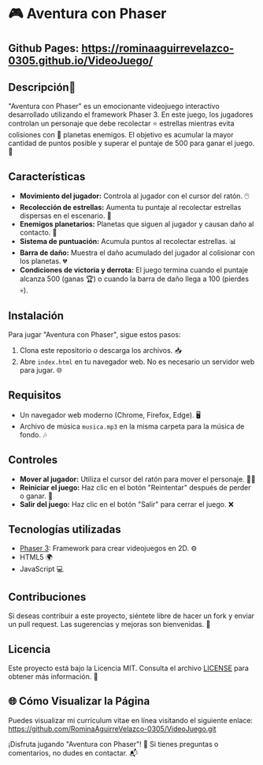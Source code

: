 # 🎮 Aventura con Phaser

## Github Pages: https://rominaaguirrevelazco-0305.github.io/VideoJuego/

## Descripción📄 
"Aventura con Phaser" es un emocionante videojuego interactivo desarrollado utilizando el framework Phaser 3. En este juego, los jugadores controlan un personaje que debe recolectar ⭐ estrellas mientras evita colisiones con 🌌 planetas enemigos. El objetivo es acumular la mayor cantidad de puntos posible y superar el puntaje de 500 para ganar el juego. 🎉

## Características

- **Movimiento del jugador:** Controla al jugador con el cursor del ratón. 🖱️
- **Recolección de estrellas:** Aumenta tu puntaje al recolectar estrellas dispersas en el escenario. 🌟
- **Enemigos planetarios:** Planetas que siguen al jugador y causan daño al contacto. 🌠
- **Sistema de puntuación:** Acumula puntos al recolectar estrellas. 📊
- **Barra de daño:** Muestra el daño acumulado del jugador al colisionar con los planetas. 💔
- **Condiciones de victoria y derrota:** El juego termina cuando el puntaje alcanza 500 (ganas 🏆) o cuando la barra de daño llega a 100 (pierdes 💀).

## Instalación

Para jugar "Aventura con Phaser", sigue estos pasos:

1. Clona este repositorio o descarga los archivos. 📥
2. Abre `index.html` en tu navegador web. No es necesario un servidor web para jugar. 🌐

## Requisitos

- Un navegador web moderno (Chrome, Firefox, Edge). 🖥️
- Archivo de música `musica.mp3` en la misma carpeta para la música de fondo. 🎶

## Controles

- **Mover al jugador:** Utiliza el cursor del ratón para mover el personaje. 🏃‍♂️
- **Reiniciar el juego:** Haz clic en el botón "Reintentar" después de perder o ganar. 🔄
- **Salir del juego:** Haz clic en el botón "Salir" para cerrar el juego. ❌

## Tecnologías utilizadas

- [Phaser 3](https://phaser.io/): Framework para crear videojuegos en 2D. ⚙️
- HTML5 🌍
- JavaScript 💻

## Contribuciones

Si deseas contribuir a este proyecto, siéntete libre de hacer un fork y enviar un pull request. Las sugerencias y mejoras son bienvenidas. 🙌

## Licencia

Este proyecto está bajo la Licencia MIT. Consulta el archivo [LICENSE](LICENSE) para obtener más información. 📜


## 🌐 Cómo Visualizar la Página
Puedes visualizar mi currículum vitae en línea visitando el siguiente enlace: https://github.com/RominaAguirreVelazco-0305/VideoJuego.git



¡Disfruta jugando "Aventura con Phaser"! 🎊 Si tienes preguntas o comentarios, no dudes en contactar. 📬

